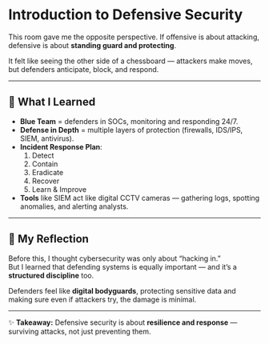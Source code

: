 # Introduction to Defensive Security

This room gave me the opposite perspective. If offensive is about attacking, defensive is about **standing guard and protecting**.  

It felt like seeing the other side of a chessboard — attackers make moves, but defenders anticipate, block, and respond.

---

## 🔹 What I Learned
- **Blue Team** = defenders in SOCs, monitoring and responding 24/7.
- **Defense in Depth** = multiple layers of protection (firewalls, IDS/IPS, SIEM, antivirus).
- **Incident Response Plan**:
  1. Detect
  2. Contain
  3. Eradicate
  4. Recover
  5. Learn & Improve
- **Tools** like SIEM act like digital CCTV cameras — gathering logs, spotting anomalies, and alerting analysts.

---

## 🔹 My Reflection
Before this, I thought cybersecurity was only about “hacking in.”  
But I learned that defending systems is equally important — and it’s a **structured discipline** too.  

Defenders feel like **digital bodyguards**, protecting sensitive data and making sure even if attackers try, the damage is minimal.  

---

✨ **Takeaway:** Defensive security is about **resilience and response** — surviving attacks, not just preventing them.
